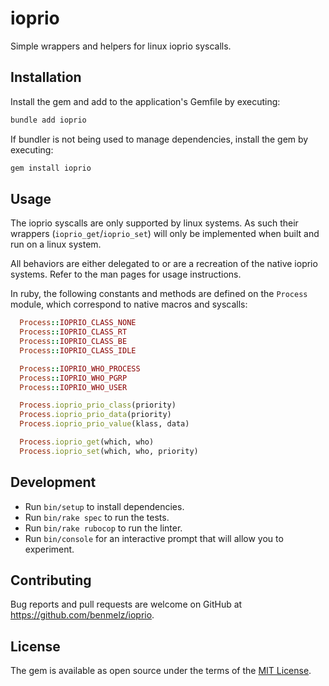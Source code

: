 # ioprio

Simple wrappers and helpers for linux ioprio syscalls.

## Installation

Install the gem and add to the application's Gemfile by executing:

```bash
bundle add ioprio
```

If bundler is not being used to manage dependencies, install the gem by executing:

```bash
gem install ioprio
```

## Usage

The ioprio syscalls are only supported by linux systems. As such their wrappers (`ioprio_get`/`ioprio_set`) will only
be implemented when built and run on a linux system.

All behaviors are either delegated to or are a recreation of the native ioprio systems. Refer to the man pages
for usage instructions.

In ruby, the following constants and methods are defined on the `Process` module, which correspond to native
macros and syscalls:

```ruby
  Process::IOPRIO_CLASS_NONE
  Process::IOPRIO_CLASS_RT
  Process::IOPRIO_CLASS_BE
  Process::IOPRIO_CLASS_IDLE

  Process::IOPRIO_WHO_PROCESS
  Process::IOPRIO_WHO_PGRP
  Process::IOPRIO_WHO_USER

  Process.ioprio_prio_class(priority)
  Process.ioprio_prio_data(priority)
  Process.ioprio_prio_value(klass, data)

  Process.ioprio_get(which, who)
  Process.ioprio_set(which, who, priority)
```

## Development

* Run `bin/setup` to install dependencies.
* Run `bin/rake spec` to run the tests.
* Run `bin/rake rubocop` to run the linter.
* Run `bin/console` for an interactive prompt that will allow you to experiment.

## Contributing

Bug reports and pull requests are welcome on GitHub at https://github.com/benmelz/ioprio.

## License

The gem is available as open source under the terms of the [MIT License](https://opensource.org/licenses/MIT).
